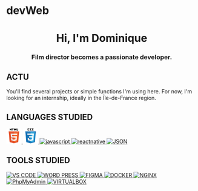 # devWeb
<h1 align="center">Hi, I'm Dominique</h1>
<h3 align="center">Film director becomes a passionate developer.</h3>

## ACTU

You'll find several projects or simple functions I'm using here.
For now, I'm looking for an internship, ideally in the Île-de-France region.

## LANGUAGES STUDIED

<a href="https://www.w3.org/html/" target="_blank" rel="noreferrer"> 
	<img src="https://raw.githubusercontent.com/devicons/devicon/master/icons/html5/html5-original-wordmark.svg" alt="html5" width="40" height="40"/> </a>

<a href="https://www.w3schools.com/css/" target="_blank" rel="noreferrer"> 
	<img src="https://raw.githubusercontent.com/devicons/devicon/master/icons/css3/css3-original-wordmark.svg" alt="css3" width="40" height="40"/> </a>

<a href="https://developer.mozilla.org/en-US/docs/Web/JavaScript" target="_blank" rel="noreferrer"> 
	<img src="https://upload.wikimedia.org/wikipedia/commons/thumb/d/d4/Javascript-shield.svg/595px-Javascript-shield.svg.png" alt="javascript" width="30" height="40"/> </a>

<a href="https://reactnative.dev/" target="_blank" rel="noreferrer"> 
	<img src="https://reactnative.dev/img/header_logo.svg" alt="reactnative" width="40" height="40"/> </a>
	
<a href="https://www.json.org/json-fr.html" target="_blank" rel="noreferrer"> 
	<img src="https://upload.wikimedia.org/wikipedia/commons/thumb/c/c9/JSON_vector_logo.svg/240px-JSON_vector_logo.svg.png" alt="JSON" width="40" height="40"/> </a>
	

</p>

## TOOLS STUDIED

<a href="https://code.visualstudio.com/" target="_blank" rel="noreferrer"> 
	<img src="https://code.visualstudio.com/assets/branding/app-icon.png" alt="VS CODE" width="40" height="40"/> </a>

<a href="https://fr.wordpress.org/" target="_blank" rel="noreferrer"> 
	<img src="https://upload.wikimedia.org/wikipedia/commons/thumb/9/98/WordPress_blue_logo.svg/768px-WordPress_blue_logo.svg.png" alt="WORD PRESS" width="40" height="40"/> </a>

<a href="https://www.figma.com/" target="_blank" rel="noreferrer"> 
	<img src="https://www.vectorlogo.zone/logos/figma/figma-icon.svg" alt="FIGMA" width="40" height="40"/> </a>

<a href="https://www.docker.com/" target="_blank" rel="noreferrer"> 
	<img src="https://upload.wikimedia.org/wikipedia/commons/e/ea/Docker_%28container_engine%29_logo_%28cropped%29.png" alt="DOCKER" width="40" height="40"/> </a>

<a href="https://www.nginx.com/" target="_blank" rel="noreferrer"> 
	<img src="https://raw.githubusercontent.com/rdimascio/icons/932c4cf6c9e2031abeca1c164baa0f76785c16fe/icons/color/nginx.svg" alt="NGINX" width="40" height="40"/> </a>

<a href="https://www.phpmyadmin.net/" target="_blank" rel="noreferrer"> 
	<img src="https://upload.wikimedia.org/wikipedia/commons/9/95/PhpMyAdmin_logo.png" alt="PhpMyAdmin" width="70" height="40"/> </a>
	
<a href="https://www.virtualbox.org/" target="_blank" rel="noreferrer"> 
	<img src="https://upload.wikimedia.org/wikipedia/commons/d/d5/Virtualbox_logo.png" alt="VIRTUALBOX" width="40" height="40"/> </a>
	
	
